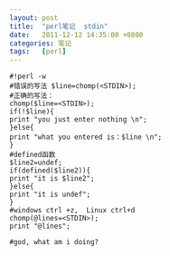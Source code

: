 ```yaml
---
layout: post
title:  "perl笔记  stdin"
date:   2011-12-12 14:35:00 +0800
categories: 笔记
tags:   [perl]
---
```


    #!perl -w
    #错误的写法 $line=chomp(<STDIN>);
    #正确的写法：
    chomp($line=<STDIN>);
    if(!$line){
    print "you just enter nothing \n";
    }else{
    print "what you entered is：$line \n";
    }
    #defined函数
    $line2=undef;
    if(defined($line2)){
    print "it is $line2";
    }else{
    print "it is undef";
    }
    #windows ctrl +z,  Linux ctrl+d
    chomp(@lines=<STDIN>);
    print "@lines";

    #god, what am i doing?
